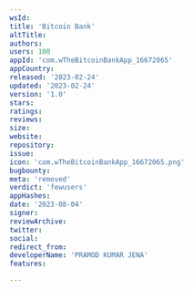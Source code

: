 ```yaml
---
wsId: 
title: 'Bitcoin Bank'
altTitle: 
authors: 
users: 100
appId: 'com.wTheBitcoinBankApp_16672065'
appCountry: 
released: '2023-02-24'
updated: '2023-02-24'
version: '1.0'
stars: 
ratings: 
reviews: 
size: 
website: 
repository: 
issue: 
icon: 'com.wTheBitcoinBankApp_16672065.png'
bugbounty: 
meta: 'removed'
verdict: 'fewusers'
appHashes: 
date: '2023-08-04'
signer: 
reviewArchive: 
twitter: 
social: 
redirect_from: 
developerName: 'PRAMOD KUMAR JENA'
features: 

---
```


